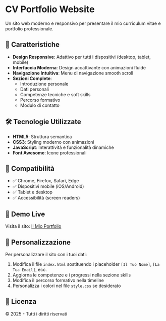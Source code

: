 # CV Portfolio Website

Un sito web moderno e responsivo per presentare il mio curriculum vitae e portfolio professionale.

## 🌟 Caratteristiche

- **Design Responsive**: Adattivo per tutti i dispositivi (desktop, tablet, mobile)
- **Interfaccia Moderna**: Design accattivante con animazioni fluide
- **Navigazione Intuitiva**: Menu di navigazione smooth scroll
- **Sezioni Complete**: 
  - Introduzione personale
  - Dati personali
  - Competenze tecniche e soft skills
  - Percorso formativo
  - Modulo di contatto

## 🛠️ Tecnologie Utilizzate

- **HTML5**: Struttura semantica
- **CSS3**: Styling moderno con animazioni
- **JavaScript**: Interattività e funzionalità dinamiche
- **Font Awesome**: Icone professionali

## 📱 Compatibilità

- ✅ Chrome, Firefox, Safari, Edge
- ✅ Dispositivi mobile (iOS/Android)
- ✅ Tablet e desktop
- ✅ Accessibilità (screen readers)

## 🚀 Demo Live

Visita il sito: [Il Mio Portfolio](https://tuonome.github.io/cv-portfolio)

## 📝 Personalizzazione

Per personalizzare il sito con i tuoi dati:

1. Modifica il file `index.html` sostituendo i placeholder `[Il Tuo Nome]`, `[La Tua Email]`, ecc.
2. Aggiorna le competenze e i progressi nella sezione skills
3. Modifica il percorso formativo nella timeline
4. Personalizza i colori nel file `style.css` se desiderato

## 📄 Licenza

© 2025 - Tutti i diritti riservati
